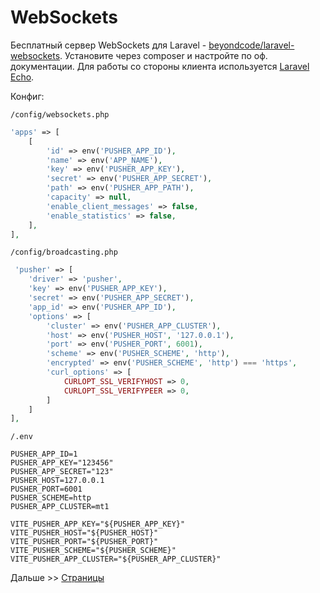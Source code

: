 # WebSockets

Бесплатный сервер WebSockets для
Laravel - [beyondcode/laravel-websockets](https://beyondco.de/docs/laravel-websockets/getting-started/introduction).
Установите через composer и настройте по оф. документации. Для работы со стороны клиента
используется [Laravel Echo](https://github.com/laravel/echo).

Конфиг:

`/config/websockets.php`

```php
'apps' => [
    [
        'id' => env('PUSHER_APP_ID'),
        'name' => env('APP_NAME'),
        'key' => env('PUSHER_APP_KEY'),
        'secret' => env('PUSHER_APP_SECRET'),
        'path' => env('PUSHER_APP_PATH'),
        'capacity' => null,
        'enable_client_messages' => false,
        'enable_statistics' => false,
    ],
],
```

`/config/broadcasting.php`

```php
 'pusher' => [
    'driver' => 'pusher',
    'key' => env('PUSHER_APP_KEY'),
    'secret' => env('PUSHER_APP_SECRET'),
    'app_id' => env('PUSHER_APP_ID'),
    'options' => [
        'cluster' => env('PUSHER_APP_CLUSTER'),
        'host' => env('PUSHER_HOST', '127.0.0.1'),
        'port' => env('PUSHER_PORT', 6001),
        'scheme' => env('PUSHER_SCHEME', 'http'),
        'encrypted' => env('PUSHER_SCHEME', 'http') === 'https',
        'curl_options' => [
            CURLOPT_SSL_VERIFYHOST => 0,
            CURLOPT_SSL_VERIFYPEER => 0,
        ]
    ]
],
```

`/.env`

```dotenv
PUSHER_APP_ID=1
PUSHER_APP_KEY="123456"
PUSHER_APP_SECRET="123"
PUSHER_HOST=127.0.0.1
PUSHER_PORT=6001
PUSHER_SCHEME=http
PUSHER_APP_CLUSTER=mt1

VITE_PUSHER_APP_KEY="${PUSHER_APP_KEY}"
VITE_PUSHER_HOST="${PUSHER_HOST}"
VITE_PUSHER_PORT="${PUSHER_PORT}"
VITE_PUSHER_SCHEME="${PUSHER_SCHEME}"
VITE_PUSHER_APP_CLUSTER="${PUSHER_APP_CLUSTER}"
```

Дальше >> [Страницы](Pages.md)
